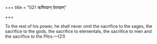 +++
title = "021 ऋषियज्ञन् देवयज्ञम्"

+++

To the rest of his power, he shall never omit the sacrifice to the sages, the sacrifice to the gods, the sacrifice to elementals, the sacrifice to men and the sacrifice to the Pitṛs.—(21) 